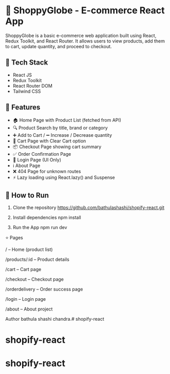 # 🛒 ShoppyGlobe - E-commerce React App

ShoppyGlobe is a basic e-commerce web application built using React, Redux Toolkit, and React Router. It allows users to view products, add them to cart, update quantity, and proceed to checkout.

## 🔧 Tech Stack

- React JS
- Redux Toolkit
- React Router DOM
- Tailwind CSS

## 📁 Features

- 🏠 Home Page with Product List (fetched from API)
- 🔍 Product Search by title, brand or category
- ➕ Add to Cart / ➖ Increase / Decrease quantity
- 🛒 Cart Page with Clear Cart option
- 📦 Checkout Page showing cart summary
- ✅ Order Confirmation Page
- 🔑 Login Page (UI Only)
- ℹ About Page
- ❌ 404 Page for unknown routes
- ⚡ Lazy loading using React.lazy() and Suspense

## 🚀 How to Run

1. Clone the repository
https://github.com/bathulashashi/shopify-react.git


2. Install dependencies
npm install

3. Run the App
npm run dev


⭐ Pages

/ – Home (product list)

/products/:id – Product details

/cart – Cart page

/checkout – Checkout page

/orderdelivery – Order success page

/login – Login page

/about – About project


Author
bathula shashi chandra.# shopify-react
# shopify-react
# shopify-react
